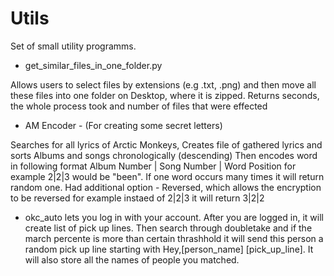 # Utils

Set of small utility programms.

* get_similar_files_in_one_folder.py 

Allows users to select files by extensions (e.g .txt, .png) and then move all these files into one folder on Desktop, 
where it is zipped. Returns seconds, the whole process took and number of files that were effected

* AM Encoder - (For creating some secret letters)

Searches for all lyrics of Arctic Monkeys, Creates file of gathered lyrics and sorts Albums and songs chronologically (descending) Then encodes word in following format Album Number | Song Number | Word Position for example 2|2|3 would be "been". If one word occurs many times it will return random one. 
Had additional option - Reversed, which allows the encryption to be reversed for example instaed of 2|2|3 it will return 3|2|2

* okc_auto
lets you log in with your account. After you are logged in, it will create list of pick up lines. Then search through doubletake and if the march percente is more than certain thrashhold it will send this person a random pick up line starting with Hey,[person_name] [pick_up_line]. It will also store all the names of people you matched.
